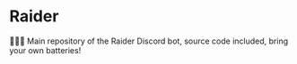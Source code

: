 # Raider
🤖🚀🌌 Main repository of the Raider Discord bot, source code included, bring your own batteries!
